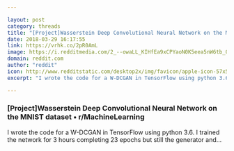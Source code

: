 ```yaml
---

layout: post
category: threads
title: "[Project]Wasserstein Deep Convolutional Neural Network on the MNIST dataset"
date: 2018-03-29 16:17:55
link: https://vrhk.co/2pR0AmL
image: https://i.redditmedia.com/2_--owaLL_KIHfEa9xCPYaoN0K5eea5nW6tb_0dIlXs.jpg?w=320&s=ccc409ad56736bce05458aed66afcd60
domain: reddit.com
author: "reddit"
icon: http://www.redditstatic.com/desktop2x/img/favicon/apple-icon-57x57.png
excerpt: "I wrote the code for a W-DCGAN in TensorFlow using python 3.6. I trained the network for 3 hours completing 23 epochs but still the generator and..."

---
```


### [Project]Wasserstein Deep Convolutional Neural Network on the MNIST dataset • r/MachineLearning

I wrote the code for a W-DCGAN in TensorFlow using python 3.6. I trained the network for 3 hours completing 23 epochs but still the generator and...